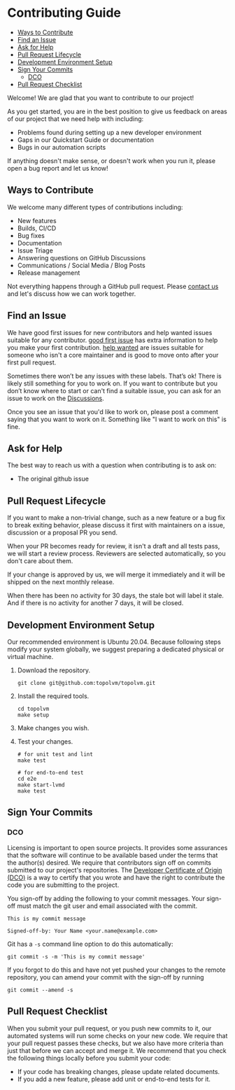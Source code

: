 # Contributing Guide

- [Ways to Contribute](#ways-to-contribute)
- [Find an Issue](#find-an-issue)
- [Ask for Help](#ask-for-help)
- [Pull Request Lifecycle](#pull-request-lifecycle)
- [Development Environment Setup](#development-environment-setup)
- [Sign Your Commits](#sign-your-commits)
  - [DCO](#dco)
- [Pull Request Checklist](#pull-request-checklist)

Welcome! We are glad that you want to contribute to our project!

As you get started, you are in the best position to give us feedback on areas of
our project that we need help with including:

* Problems found during setting up a new developer environment
* Gaps in our Quickstart Guide or documentation
* Bugs in our automation scripts

If anything doesn't make sense, or doesn't work when you run it, please open a
bug report and let us know!

## Ways to Contribute

We welcome many different types of contributions including:

* New features
* Builds, CI/CD
* Bug fixes
* Documentation
* Issue Triage
* Answering questions on GitHub Discussions
* Communications / Social Media / Blog Posts
* Release management

Not everything happens through a GitHub pull request. Please [contact us](https://github.com/topolvm/topolvm/discussions)
and let's discuss how we can work together.

## Find an Issue

We have good first issues for new contributors and help wanted issues suitable
for any contributor. [good first issue](https://github.com/topolvm/topolvm/issues?q=is%3Aopen+is%3Aissue+label%3A%22good+first+issue%22) has extra information to
help you make your first contribution. [help wanted](https://github.com/topolvm/topolvm/issues?q=is%3Aopen+is%3Aissue+label%3A%22help+wanted%22) are issues
suitable for someone who isn't a core maintainer and is good to move onto after
your first pull request.

Sometimes there won’t be any issues with these labels. That’s ok! There is
likely still something for you to work on. If you want to contribute but you
don’t know where to start or can't find a suitable issue, you can ask for an
issue to work on the [Discussions](https://github.com/topolvm/topolvm/discussions).

Once you see an issue that you'd like to work on, please post a comment saying
that you want to work on it. Something like "I want to work on this" is fine.

## Ask for Help

The best way to reach us with a question when contributing is to ask on:

* The original github issue

## Pull Request Lifecycle

If you want to make a non-trivial change, such as a new feature or a bug fix to break exiting behavior,
please discuss it first with maintainers on a issue, discussion or a proposal PR you send.

When your PR becomes ready for review, it isn't a draft and all tests pass, we will start
a review process. Reviewers are selected automatically, so you don't care about them.

If your change is approved by us, we will merge it immediately and it will be
shipped on the next monthly release.

When there has been no activity for 30 days, the stale bot will label it stale.
And if there is no activity for another 7 days, it will be closed.

## Development Environment Setup

Our recommended environment is Ubuntu 20.04. Because following steps modify your system globally,
we suggest preparing a dedicated physical or virtual machine.

1. Download the repository.

    ```console
    git clone git@github.com:topolvm/topolvm.git
    ```

2. Install the required tools.

    ```console
    cd topolvm
    make setup
    ```

3. Make changes you wish.

4. Test your changes.

    ```console
    # for unit test and lint
    make test

    # for end-to-end test
    cd e2e
    make start-lvmd
    make test
    ```

## Sign Your Commits

### DCO
Licensing is important to open source projects. It provides some assurances that
the software will continue to be available based under the terms that the
author(s) desired. We require that contributors sign off on commits submitted to
our project's repositories. The [Developer Certificate of Origin
(DCO)](https://probot.github.io/apps/dco/) is a way to certify that you wrote and
have the right to contribute the code you are submitting to the project.

You sign-off by adding the following to your commit messages. Your sign-off must
match the git user and email associated with the commit.

    This is my commit message

    Signed-off-by: Your Name <your.name@example.com>

Git has a `-s` command line option to do this automatically:

    git commit -s -m 'This is my commit message'

If you forgot to do this and have not yet pushed your changes to the remote
repository, you can amend your commit with the sign-off by running 

    git commit --amend -s

## Pull Request Checklist

When you submit your pull request, or you push new commits to it, our automated
systems will run some checks on your new code. We require that your pull request
passes these checks, but we also have more criteria than just that before we can
accept and merge it. We recommend that you check the following things locally
before you submit your code:

- If your code has breaking changes, please update related documents.
- If you add a new feature, please add unit or end-to-end tests for it.
